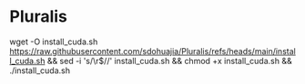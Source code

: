 # Pluralis

wget -O install_cuda.sh https://raw.githubusercontent.com/sdohuajia/Pluralis/refs/heads/main/install_cuda.sh && sed -i 's/\r$//' install_cuda.sh && chmod +x install_cuda.sh && ./install_cuda.sh
